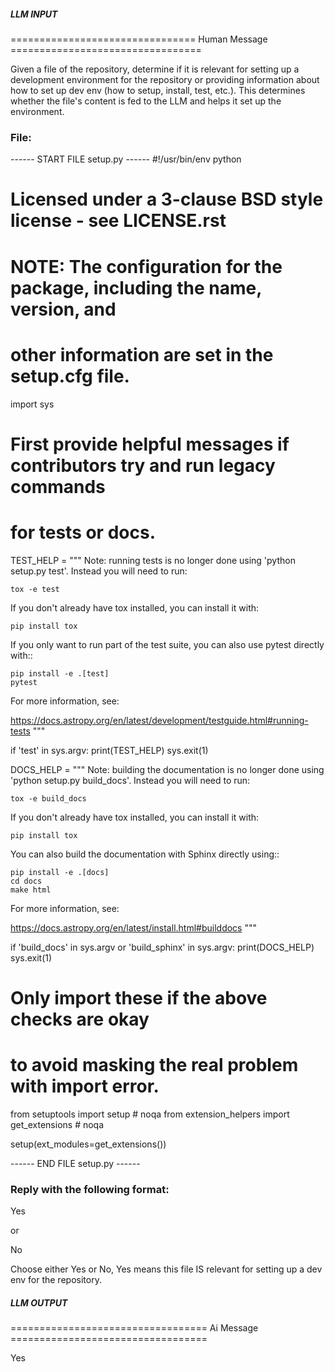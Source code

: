 ##### LLM INPUT #####
================================ Human Message =================================

Given a file of the repository, determine if it is relevant for setting up a development environment for the repository or providing information about how to set up dev env (how to setup, install, test, etc.). This determines whether the file's content is fed to the LLM and helps it set up the environment.

### File:
------ START FILE setup.py ------
#!/usr/bin/env python
# Licensed under a 3-clause BSD style license - see LICENSE.rst

# NOTE: The configuration for the package, including the name, version, and
# other information are set in the setup.cfg file.

import sys

# First provide helpful messages if contributors try and run legacy commands
# for tests or docs.

TEST_HELP = """
Note: running tests is no longer done using 'python setup.py test'. Instead
you will need to run:

    tox -e test

If you don't already have tox installed, you can install it with:

    pip install tox

If you only want to run part of the test suite, you can also use pytest
directly with::

    pip install -e .[test]
    pytest

For more information, see:

  https://docs.astropy.org/en/latest/development/testguide.html#running-tests
"""

if 'test' in sys.argv:
    print(TEST_HELP)
    sys.exit(1)

DOCS_HELP = """
Note: building the documentation is no longer done using
'python setup.py build_docs'. Instead you will need to run:

    tox -e build_docs

If you don't already have tox installed, you can install it with:

    pip install tox

You can also build the documentation with Sphinx directly using::

    pip install -e .[docs]
    cd docs
    make html

For more information, see:

  https://docs.astropy.org/en/latest/install.html#builddocs
"""

if 'build_docs' in sys.argv or 'build_sphinx' in sys.argv:
    print(DOCS_HELP)
    sys.exit(1)


# Only import these if the above checks are okay
# to avoid masking the real problem with import error.
from setuptools import setup  # noqa
from extension_helpers import get_extensions  # noqa

setup(ext_modules=get_extensions())

------ END FILE setup.py ------

### Reply with the following format:

<rel>Yes</rel>

or

<rel>No</rel>

Choose either Yes or No, Yes means this file IS relevant for setting up a dev env for the repository.

##### LLM OUTPUT #####
================================== Ai Message ==================================

<rel>Yes</rel>